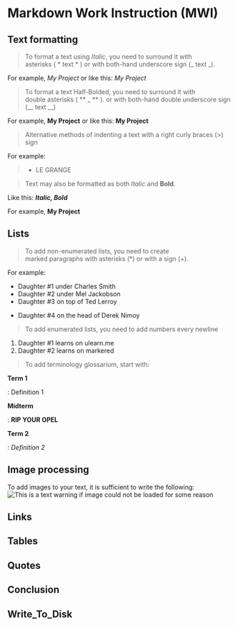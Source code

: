 # Markdown Work Instruction (MWI)

## Text formatting

> To format a text using *Italic*, you need to surround it with <br> asterisks ( * text * ) or with both-hand underscore sign (_ text _).

For example, *My Project* or like this: _My Project_

> To format a text Half-Bolded, you need to surround it with <br> double asterisks ( ** _ ** ). or with both-hand double underscore sign (__ text __)

For example, **My Project** or like this: __My Project__

> Alternative methods of indenting a text with a right curly braces (>) sign

For example:

> - LE GRANGE

> Text may also be formatted as both _Italic_ and __Bold__. 

Like this: *__Italic, Bold__*

For example, **My Project**

## Lists

> To add non-enumerated lists, you need to create <br> marked paragraphs with asterisks (*) or with a sign (+). 

For example:
* Daughter #1 under Charles Smith
* Daughter #2 under Mel Jackobson
* Daughter #3 on top of Ted Lerroy
+ Daughter #4 on the head of Derek Nimoy

> To add enumerated lists, you need to add numbers every newline

1. Daughter #1 learns on ulearn.me
2. Daughter #2 learns on markered

> To add terminology glossarium, start with: 

**Term 1**

:   Definition 1

**Midterm**

:   **RIP YOUR OPEL**

**Term 2**

:   *Definition 2*

## Image processing

To add images to your text, it is sufficient to write the following:
![This is a text warning if image could not be loaded for some reason](image.png)

## Links

## Tables

## Quotes

## Conclusion

## Write_To_Disk